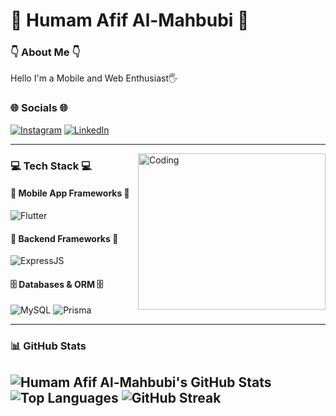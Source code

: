 
# 🌟 **Humam Afif Al-Mahbubi** 🌟

### 👇 About Me 👇
Hello I'm a Mobile and Web Enthusiast🖐️


### 🌐 Socials 🌐
[![Instagram](https://img.shields.io/badge/Instagram-E4405F?logo=instagram&logoColor=white)](https://instagram.com/humamafif__)
[![LinkedIn](https://img.shields.io/badge/LinkedIn-0A66C2?logo=linkedin&logoColor=white)](https://linkedin.com/in/humam-afif-al-mahbubi-98522024b/)

---
<img align="right" alt="Coding" src="https://user-images.githubusercontent.com/74038190/229223263-cf2e4b07-2615-4f87-9c38-e37600f8381a.gif" width="300" height="250" />

### 💻 Tech Stack 💻
#### 📱 Mobile App Frameworks 📱
![Flutter](https://img.shields.io/badge/Flutter-02569B?logo=flutter&logoColor=white)

#### 🚂 Backend Frameworks 🚂
![ExpressJS](https://img.shields.io/badge/ExpressJS-000000?logo=express&logoColor=white)

#### 🗄️ Databases & ORM 🗄️
![MySQL](https://img.shields.io/badge/MySQL-4479A1?logo=mysql&logoColor=white)
![Prisma](https://img.shields.io/badge/Prisma-2D3748?logo=prisma&logoColor=white)

---

### 📊 GitHub Stats
![Humam Afif Al-Mahbubi's GitHub Stats](https://github-readme-stats.vercel.app/api?username=humamafif&show_icons=true&theme=dark)
![Top Languages](https://github-readme-stats.vercel.app/api/top-langs/?username=humamafif&layout=compact&theme=dark)
![GitHub Streak](https://github-readme-streak-stats.herokuapp.com/?user=humamafif&theme=dark)
---
